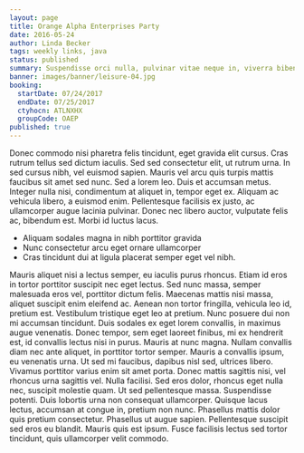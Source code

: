```yaml
---
layout: page
title: Orange Alpha Enterprises Party
date: 2016-05-24
author: Linda Becker
tags: weekly links, java
status: published
summary: Suspendisse orci nulla, pulvinar vitae neque in, viverra bibendum.
banner: images/banner/leisure-04.jpg
booking:
  startDate: 07/24/2017
  endDate: 07/25/2017
  ctyhocn: ATLNXHX
  groupCode: OAEP
published: true
---
```

Donec commodo nisi pharetra felis tincidunt, eget gravida elit cursus. Cras rutrum tellus sed dictum iaculis. Sed sed consectetur elit, ut rutrum urna. In sed cursus nibh, vel euismod sapien. Mauris vel arcu quis turpis mattis faucibus sit amet sed nunc. Sed a lorem leo. Duis et accumsan metus. Integer nulla nisi, condimentum at aliquet in, tempor eget ex. Aliquam ac vehicula libero, a euismod enim. Pellentesque facilisis ex justo, ac ullamcorper augue lacinia pulvinar. Donec nec libero auctor, vulputate felis ac, bibendum est. Morbi id luctus lacus.

* Aliquam sodales magna in nibh porttitor gravida
* Nunc consectetur arcu eget ornare ullamcorper
* Cras tincidunt dui at ligula placerat semper eget vel nibh.

Mauris aliquet nisi a lectus semper, eu iaculis purus rhoncus. Etiam id eros in tortor porttitor suscipit nec eget lectus. Sed nunc massa, semper malesuada eros vel, porttitor dictum felis. Maecenas mattis nisi massa, aliquet suscipit enim eleifend ac. Aenean non tortor fringilla, vehicula leo id, pretium est. Vestibulum tristique eget leo at pretium. Nunc posuere dui non mi accumsan tincidunt. Duis sodales ex eget lorem convallis, in maximus augue venenatis. Donec tempor, sem eget laoreet finibus, mi ex hendrerit est, id convallis lectus nisi in purus. Mauris at nunc magna.
Nullam convallis diam nec ante aliquet, in porttitor tortor semper. Mauris a convallis ipsum, eu venenatis urna. Ut sed mi faucibus, dapibus nisl sed, ultrices libero. Vivamus porttitor varius enim sit amet porta. Donec mattis sagittis nisi, vel rhoncus urna sagittis vel. Nulla facilisi. Sed eros dolor, rhoncus eget nulla nec, suscipit molestie quam. Ut sed pellentesque massa. Suspendisse potenti. Duis lobortis urna non consequat ullamcorper. Quisque lacus lectus, accumsan at congue in, pretium non nunc. Phasellus mattis dolor quis pretium consectetur. Phasellus ut augue sapien. Pellentesque suscipit sed eros eu blandit. Mauris quis est ipsum. Fusce facilisis lectus sed tortor tincidunt, quis ullamcorper velit commodo.
